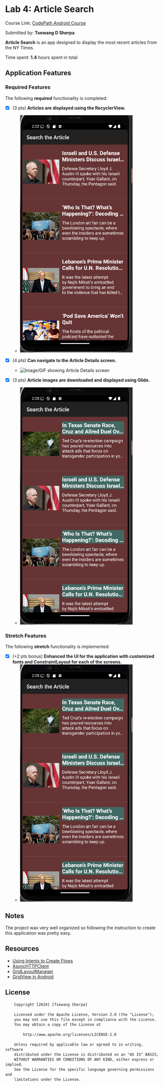 # Lab 4: Article Search

Course Link: [CodePath Android Course](https://courses.codepath.org/courses/and102/unit/4#!labs)

Submitted by: **Tsewang D Sherpa** <!-- Replace 'Your Name Here' with your actual name -->

**Article Search** is an app designed to display the most recent articles from the NY Times.

Time spent: **1.4** hours spent in total <!-- Replace 'X' with the number of hours you spent on this project -->

## Application Features

### Required Features

The following **required** functionality is completed:

- [X] (3 pts) **Articles are displayed using the RecyclerView.**
  - ![Image/GIF showing RecyclerView implementation](RecyclerViewDemo.gif) <!-- Replace this link with your actual image/GIF link -->

- [X] (4 pts) **Can navigate to the Article Details screen.**
  - ![Image/GIF showing Article Details screen](DetailPageDemo.gif) <!-- Replace this link with your actual image/GIF link -->

- [X] (3 pts) **Article images are downloaded and displayed using Glide.**
  - ![Image/GIF showing Glide usage](CustomizedDemo.gif) <!-- Replace this link with your actual image/GIF link -->

### Stretch Features

The following **stretch** functionality is implemented:

- [X] (+2 pts bonus) **Enhanced the UI for the application with customized fonts and ConstraintLayout for each of the screens.**
  - ![Image/GIF showing custom UI styling](CustomizedDemo.gif) <!-- Replace this link with your actual image/GIF link -->

## Notes
The project was very well organized so following the instruction to create this application was pretty easy. 

## Resources

- [Using Intents to Create Flows](https://guides.codepath.org/android/Using-Intents-to-Create-Flows)
- [AsyncHTTPClient](https://guides.codepath.org/android/Using-CodePath-Async-Http-Client)
- [GridLayoutManager](https://developer.android.com/reference/kotlin/androidx/recyclerview/widget/GridLayoutManager)
- [GridView in Android](https://www.geeksforgeeks.org/gridview-in-android-with-example/)

## License

```plaintext
    Copyright [2024] [Tsewang Sherpa]

    Licensed under the Apache License, Version 2.0 (the "License");
    you may not use this file except in compliance with the License.
    You may obtain a copy of the License at

        http://www.apache.org/licenses/LICENSE-2.0

    Unless required by applicable law or agreed to in writing, software
    distributed under the License is distributed on an "AS IS" BASIS,
    WITHOUT WARRANTIES OR CONDITIONS OF ANY KIND, either express or implied.
    See the License for the specific language governing permissions and
    limitations under the License.
